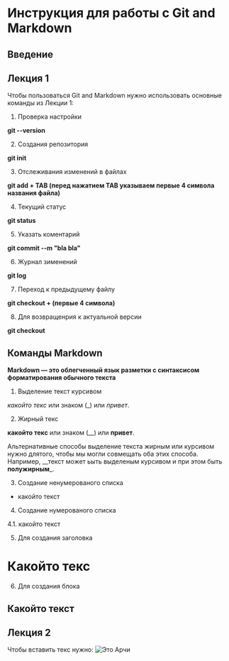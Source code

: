 # Инструкция для работы с Git and Markdown

## Введение

## Лекция 1

Чтобы пользоваться Git and Markdown нужно использовать основные команды из Лекции 1:

1. Проверка настройки   

**git --version**

2. Создания репозитория     

**git init**

3. Отслеживания изменений в файлах   

**git add + TAB (перед нажатием TAB указываем первые 4 символа названия файла)**

4. Текущий статус        

**git status**

5. Указать коментарий     

**git commit --m "bla bla"**

6. Журнал зименений    

**git log** 

7. Переход к предыдущему файлу   

**git checkout + (первые 4 символа)**

8. Для возвращенрия к актуальной версии  

**git checkout** 

## Команды Markdown 

**Markdown — это облегченный язык разметки с синтаксисом форматирования обычного текста**  

1. Выделение текст курсивом   

*какойто текс* или знаком (_) или _привет_.

2. Жирный текс   

**какойто текс** или знаком (__) или __привет__.

Альтернативные способы выделение текста жирным или курсивом нужно длятого, чтобы мы могли совмещать оба этих способа. Например, __текст может ьыть выделеным курсивом и при этом быть **полужирным**_.
  
3. Создание ненумерованого списка  

* какойто текст 

4. Создание нумерованого списка   

4.1. какойто текст

5. Для создания заголовка 

# Какойто текс

6. Для создания блока  

## Какойто текст

## Лекция 2

Чтобы вставить текс нужно:
![Это Арчи](Archi.jpg)

